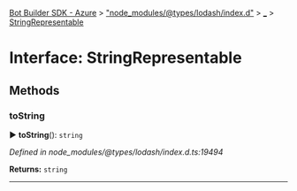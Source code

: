 [Bot Builder SDK - Azure](../README.md) > ["node_modules/@types/lodash/index.d"](../modules/_node_modules__types_lodash_index_d_.md) > [_](../modules/_node_modules__types_lodash_index_d_._.md) > [StringRepresentable](../interfaces/_node_modules__types_lodash_index_d_._.stringrepresentable.md)



# Interface: StringRepresentable


## Methods
<a id="tostring"></a>

###  toString

► **toString**(): `string`



*Defined in node_modules/@types/lodash/index.d.ts:19494*





**Returns:** `string`





___


